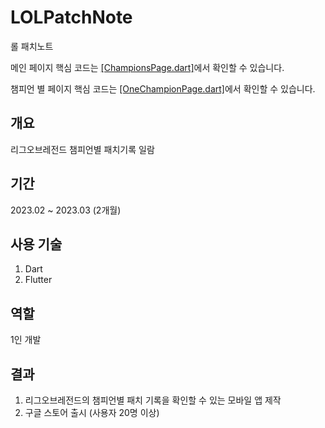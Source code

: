 # LOLPatchNote
롤 패치노트

메인 페이지 핵심 코드는 [[ChampionsPage.dart]](https://github.com/ymh1995s/LOLPatchNote/blob/master/mychampion/lib/ChampionsPage.dart)에서 확인할 수 있습니다.

챔피언 별 페이지 핵심 코드는 [[OneChampionPage.dart]](https://github.com/ymh1995s/LOLPatchNote/blob/master/mychampion/lib/OneChampionPage.dart)에서 확인할 수 있습니다.

## 개요
리그오브레전드 챔피언별 패치기록 일람

## 기간
2023.02 ~ 2023.03 (2개월)

## 사용 기술
1. Dart
2. Flutter

## 역할
1인 개발

## 결과
1. 리그오브레전드의 챔피언별 패치 기록을 확인할 수 있는 모바일 앱 제작
2. 구글 스토어 출시 (사용자 20명 이상)
